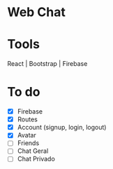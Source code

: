 # Web Chat

# Tools

React | Bootstrap | Firebase 

# To do

- [x] Firebase
- [x] Routes
- [x] Account (signup, login, logout)
- [x] Avatar
- [ ] Friends
- [ ] Chat Geral
- [ ] Chat Privado
